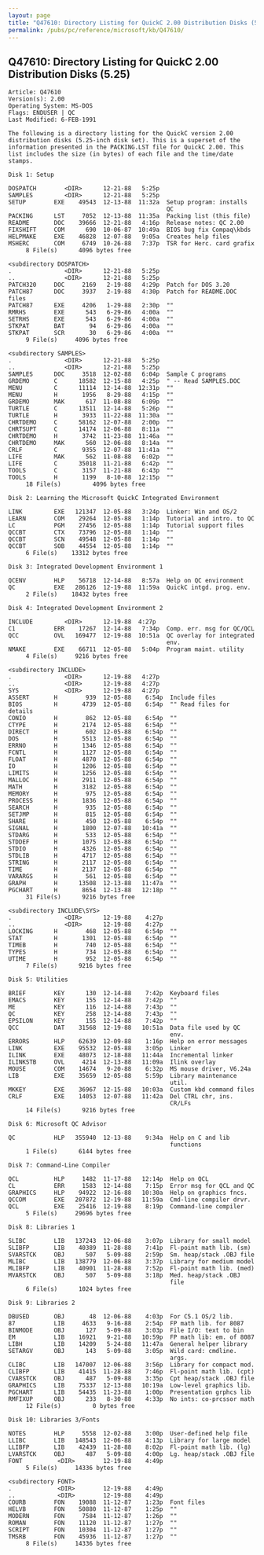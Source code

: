 ```yaml
---
layout: page
title: "Q47610: Directory Listing for QuickC 2.00 Distribution Disks (5.25)"
permalink: /pubs/pc/reference/microsoft/kb/Q47610/
---
```


## Q47610: Directory Listing for QuickC 2.00 Distribution Disks (5.25)

	Article: Q47610
	Version(s): 2.00
	Operating System: MS-DOS
	Flags: ENDUSER | QC
	Last Modified: 6-FEB-1991
	
	The following is a directory listing for the QuickC version 2.00
	distribution disks (5.25-inch disk set). This is a superset of the
	information presented in the PACKING.LST file for QuickC 2.00. This
	list includes the size (in bytes) of each file and the time/date
	stamps.
	
	Disk 1: Setup
	
	DOSPATCH        <DIR>      12-21-88   5:25p
	SAMPLES         <DIR>      12-21-88   5:25p
	SETUP        EXE    49543  12-13-88  11:32a  Setup program: installs
	                                             QC
	PACKING      LST     7052  12-13-88  11:35a  Packing list (this file)
	README       DOC    39666  12-21-88   4:16p  Release notes: QC 2.00
	FIXSHIFT     COM      690  10-06-87  10:49a  BIOS bug fix Compaq\kbds
	HELPMAKE     EXE    46828  12-07-88   9:05a  Creates help files
	MSHERC       COM     6749  10-26-88   7:37p  TSR for Herc. card grafix
	     8 File(s)      4096 bytes free
	
	<subdirectory DOSPATCH>
	.               <DIR>      12-21-88   5:25p
	..              <DIR>      12-21-88   5:25p
	PATCH320     DOC     2169   2-19-88   4:29p  Patch for DOS 3.20
	PATCH87      DOC     3937   2-19-88   4:30p  Patch for README.DOC files
	PATCH87      EXE     4206   1-29-88   2:30p  ""
	RMRHS        EXE      543   6-29-86   4:00a  ""
	SETRHS       EXE      543   6-29-86   4:00a  ""
	STKPAT       BAT       94   6-29-86   4:00a  ""
	STKPAT       SCR       30   6-29-86   4:00a  ""
	     9 File(s)     4096 bytes free
	
	<subdirectory SAMPLES>
	.               <DIR>      12-21-88   5:25p
	..              <DIR>      12-21-88   5:25p
	SAMPLES      DOC     3518  12-02-88   6:04p  Sample C programs
	GRDEMO       C      18582  12-15-88   4:25p  " -- Read SAMPLES.DOC
	MENU         C      11114  12-14-88  12:31p  ""
	MENU         H       1956   8-29-88   4:15p  ""
	GRDEMO       MAK      617  11-08-88   6:09p  ""
	TURTLE       C      13511  12-14-88   5:26p  ""
	TURTLE       H       3933  11-22-88  11:30a  ""
	CHRTDEMO     C      58162  12-07-88   2:00p  ""
	CHRTSUPT     C      14174  12-06-88   8:11a  ""
	CHRTDEMO     H       3742  11-23-88  11:46a  ""
	CHRTDEMO     MAK      560  12-06-88   8:14a  ""
	CRLF         C       9355  12-07-88  11:41a  ""
	LIFE         MAK      562  11-08-88   6:02p  ""
	LIFE         C      35018  11-21-88   6:42p  ""
	TOOLS        C       3157  11-21-88   6:43p  ""
	TOOLS        H       1199   8-10-88  12:15p  ""
	     18 File(s)         4096 bytes free
	
	Disk 2: Learning the Microsoft QuickC Integrated Environment
	
	LINK         EXE   121347  12-05-88   3:24p  Linker: Win and OS/2
	LEARN        COM    29264  12-05-88   1:14p  Tutorial and intro. to QC
	LC           PGM    27456  12-05-88   1:14p  Tutorial support files
	QCCBT        CTX    73796  12-05-88   1:14p  ""
	QCCBT        SCN    49548  12-05-88   1:14p  ""
	QCCBT        SOB    44554  12-05-88   1:14p  ""
	     6 File(s)    13312 bytes free
	
	Disk 3: Integrated Development Environment 1
	
	QCENV        HLP    56718  12-14-88   8:57a  Help on QC environment
	QC           EXE   286126  12-19-88  11:59a  QuickC intgd. prog. env.
	     2 File(s)    18432 bytes free
	
	Disk 4: Integrated Development Environment 2
	
	INCLUDE         <DIR>      12-19-88  4:27p
	C1           ERR    17267  12-14-88   7:34p  Comp. err. msg for QC/QCL
	QCC          OVL   169477  12-19-88  10:51a  QC overlay for integrated
	                                             env.
	NMAKE        EXE    66711  12-05-88   5:04p  Program maint. utility
	     4 File(s)     9216 bytes free
	
	<subdirectory INCLUDE>
	.               <DIR>      12-19-88   4:27p
	..              <DIR>      12-19-88   4:27p
	SYS             <DIR>      12-19-88   4:27p
	ASSERT       H        939  12-05-88    6:54p  Include files
	BIOS         H       4739  12-05-88    6:54p  "" Read files for details
	CONIO        H        862  12-05-88    6:54p  ""
	CTYPE        H       2174  12-05-88    6:54p  ""
	DIRECT       H        602  12-05-88    6:54p  ""
	DOS          H       5513  12-05-88    6:54p  ""
	ERRNO        H       1346  12-05-88    6:54p  ""
	FCNTL        H       1127  12-05-88    6:54p  ""
	FLOAT        H       4870  12-05-88    6:54p  ""
	IO           H       1206  12-05-88    6:54p  ""
	LIMITS       H       1256  12-05-88    6:54p  ""
	MALLOC       H       2911  12-05-88    6:54p  ""
	MATH         H       3182  12-05-88    6:54p  ""
	MEMORY       H        975  12-05-88    6:54p  ""
	PROCESS      H       1836  12-05-88    6:54p  ""
	SEARCH       H        935  12-05-88    6:54p  ""
	SETJMP       H        815  12-05-88    6:54p  ""
	SHARE        H        450  12-05-88    6:54p  ""
	SIGNAL       H       1800  12-07-88   10:41a  ""
	STDARG       H        533  12-05-88    6:54p  ""
	STDDEF       H       1075  12-05-88    6:54p  ""
	STDIO        H       4326  12-05-88    6:54p  ""
	STDLIB       H       4717  12-05-88    6:54p  ""
	STRING       H       2117  12-05-88    6:54p  ""
	TIME         H       2137  12-05-88    6:54p  ""
	VARARGS      H        561  12-05-88    6:54p  ""
	GRAPH        H      13508  12-13-88   11:47a  ""
	PGCHART      H       8654  12-13-88   12:18p  ""
	     31 File(s)      9216 bytes free
	
	<subdirectory INCLUDE\SYS>
	.               <DIR>      12-19-88    4:27p
	..              <DIR>      12-19-88    4:27p
	LOCKING      H        468  12-05-88    6:54p  ""
	STAT         H       1301  12-05-88    6:54p  ""
	TIMEB        H        740  12-05-88    6:54p  ""
	TYPES        H        734  12-05-88    6:54p  ""
	UTIME        H        952  12-05-88    6:54p  ""
	     7 File(s)      9216 bytes free
	
	Disk 5: Utilities
	
	BRIEF        KEY      130  12-14-88    7:42p  Keyboard files
	EMACS        KEY      155  12-14-88    7:42p  ""
	ME           KEY      116  12-14-88    7:43p  ""
	QC           KEY      258  12-14-88    7:43p  ""
	EPSILON      KEY      155  12-14-88    7:42p  ""
	QCC          DAT    31568  12-19-88   10:51a  Data file used by QC
	                                              env.
	ERRORS       HLP    62639  12-09-88    1:16p  Help on error messages
	LINK         EXE    95532  12-05-88    3:05p  Linker
	ILINK        EXE    48073  12-18-88   11:44a  Incremental linker
	ILINKSTB     OVL     4214  12-13-88   11:09a  Ilink overlay
	MOUSE        COM    14674   9-20-88    6:32p  MS mouse driver, V6.24a
	LIB          EXE    35659  12-05-88    5:59p  Library maintenance
	                                              util.
	MKKEY        EXE    36967  12-15-88   10:03a  Custom kbd command files
	CRLF         EXE    14053  12-07-88   11:42a  Del CTRL chr, ins.
	                                              CR/LFs
	     14 File(s)      9216 bytes free
	
	Disk 6: Microsoft QC Advisor
	
	QC           HLP   355940  12-13-88    9:34a  Help on C and lib
	                                              functions
	     1 File(s)      6144 bytes free
	
	Disk 7: Command-Line Compiler
	
	QCL          HLP     1482  11-17-88   12:14p  Help on QCL
	CL           ERR     1583  12-14-88    7:15p  Error msg for QCL and QC
	GRAPHICS     HLP    94922  12-16-88   10:30a  Help on graphics fncs.
	QCCOM        EXE   207872  12-19-88   11:59a  Cmd-line compiler drvr.
	QCL          EXE    25416  12-19-88    8:19p  Command-line compiler
	     5 File(s)     29696 bytes free
	
	Disk 8: Libraries 1
	
	SLIBC        LIB   137243  12-06-88    3:07p  Library for small model
	SLIBFP       LIB    40389  11-28-88    7:41p  Fl-point math lib. (sm)
	SVARSTCK     OBJ      507   5-09-88    2:59p  Sm. heap/stack .OBJ file
	MLIBC        LIB   138779  12-06-88    3:37p  Library for medium model
	MLIBFP       LIB    40901  11-28-88    7:52p  Fl-point math lib. (med)
	MVARSTCK     OBJ      507   5-09-88    3:18p  Med. heap/stack .OBJ
	                                              file
	     6 File(s)      1024 bytes free
	
	Disk 9: Libraries 2
	
	DBUSED       OBJ       48  12-06-88    4:03p  For C5.1 OS/2 lib.
	87           LIB     4633   9-16-88    2:54p  FP math lib. for 8087
	BINMODE      OBJ      127   5-09-88    3:03p  File I/O: text to bin
	EM           LIB    16921   9-21-88   10:59p  FP math lib: em. of 8087
	LIBH         LIB    14209   5-24-88   11:47a  General helper library
	SETARGV      OBJ      143   5-09-88    3:05p  Wild card: cmdline.
	                                              args.
	CLIBC        LIB   147007  12-06-88    3:56p  Library for compact mod.
	CLIBFP       LIB    41415  11-28-88    7:46p  Fl-point math lib. (cpt)
	CVARSTCK     OBJ      487   5-09-88    3:35p  Cpt heap/stack .OBJ file
	GRAPHICS     LIB    75337  12-13-88   10:19a  Low-level graphics lib.
	PGCHART      LIB    54435  11-23-88    1:00p  Presentation grphcs lib
	RMFIXUP      OBJ      233   8-30-88    4:33p  No ints: co-prcssor math
	     12 File(s)         0 bytes free
	
	Disk 10: Libraries 3/Fonts
	
	NOTES        HLP     5558  12-02-88    3:00p  User-defined help file
	LLIBC        LIB   148543  12-06-88    4:13p  Library for large model
	LLIBFP       LIB    42439  11-28-88    8:02p  Fl-point math lib. (lg)
	LVARSTCK     OBJ      487   5-09-88    4:00p  Lg. heap/stack .OBJ file
	FONT          <DIR>        12-19-88    4:49p
	     5 File(s)     14336 bytes free
	
	<subdirectory FONT>
	.             <DIR>        12-19-88    4:49p
	..            <DIR>        12-19-88    4:49p
	COURB        FON    19088  11-12-87    1:23p  Font files
	HELVB        FON    50880  11-12-87    1:25p  ""
	MODERN       FON     7584  11-12-87    1:26p  ""
	ROMAN        FON    11120  11-12-87    1:27p  ""
	SCRIPT       FON    10304  11-12-87    1:27p  ""
	TMSRB        FON    45936  11-12-87    1:27p  ""
	     8 File(s)     14336 bytes free
